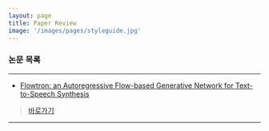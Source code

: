 ```yaml
---
layout: page
title: Paper Review
image: '/images/pages/styleguide.jpg'
---
```


### 논문 목록

---

* [Flowtron: an Autoregressive Flow-based Generative Network for Text-to-Speech Synthesis](https://arxiv.org/pdf/2005.05957v2.pdf)

> [바로가기](https://geongswon.github.io/2020/05/25/Flowtron/) 

---

